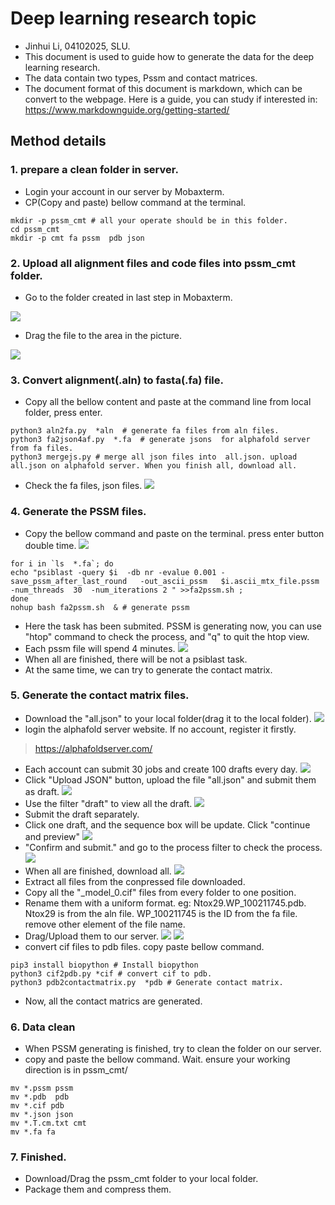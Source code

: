 # Deep learning research topic
- Jinhui Li, 04102025, SLU.
- This document is used to guide how to generate the data for the deep learning research.
- The data contain two types, Pssm and contact matrices.
- The document format of this document is markdown, which can be convert to the webpage. Here is a guide, you can study if interested in: https://www.markdownguide.org/getting-started/
## Method details
### 1. prepare a clean folder in server.
- Login your account in our server by Mobaxterm. 
- CP(Copy and paste) bellow command at the terminal.
```
mkdir -p pssm_cmt # all your operate should be in this folder.
cd pssm_cmt
mkdir -p cmt fa pssm  pdb json  
```
### 2. Upload all alignment files and code files into pssm_cmt folder.
- Go to the folder created in last step in Mobaxterm.
  
![](https://raw.githubusercontent.com/jinhuili-lab/personal_image_bed/master/img2025/202504112340368.png)
- Drag the file to the area in the picture.
  
![](https://raw.githubusercontent.com/jinhuili-lab/personal_image_bed/master/img2025/202504112342441.png)
### 3. Convert alignment(.aln) to fasta(.fa) file.
- Copy all the bellow content  and  paste at the command line from local folder, press enter.
```
python3 aln2fa.py  *aln  # generate fa files from aln files.
python3 fa2json4af.py  *.fa  # generate jsons  for alphafold server from fa files.
python3 mergejs.py # merge all json files into  all.json. upload all.json on alphafold server. When you finish all, download all.
```
- Check the fa files, json files.
![](https://raw.githubusercontent.com/jinhuili-lab/personal_image_bed/master/img2025/202504112348385.png)
### 4. Generate the PSSM files.
- Copy the bellow command and paste on the terminal.  press enter button double time.
![](https://raw.githubusercontent.com/jinhuili-lab/personal_image_bed/master/img2025/202504112351814.png)
```
for i in `ls  *.fa`; do
echo "psiblast -query $i  -db nr -evalue 0.001 -save_pssm_after_last_round   -out_ascii_pssm   $i.ascii_mtx_file.pssm   -num_threads  30  -num_iterations 2 " >>fa2pssm.sh ;
done
nohup bash fa2pssm.sh  & # generate pssm
```
- Here the task has been submited. PSSM is generating now, you can use  "htop" command to check the process, and "q" to quit the htop view. 
- Each pssm file will spend 4 minutes.
![](https://raw.githubusercontent.com/jinhuili-lab/personal_image_bed/master/img2025/202504112354326.png)
- When all are finished, there will be not a psiblast task. 
- At the same time, we can try to generate the contact matrix.
### 5. Generate the contact matrix files.
- Download the "all.json" to your local folder(drag it to the local folder).
![](https://raw.githubusercontent.com/jinhuili-lab/personal_image_bed/master/img2025/202504120001133.png)
- login the alphafold server website. If no account, register it firstly.
> https://alphafoldserver.com/
- Each account can submit 30 jobs and create 100 drafts every day.
![](https://raw.githubusercontent.com/jinhuili-lab/personal_image_bed/master/img2025/202504120007965.png)
- Click "Upload JSON" button, upload the file "all.json" and submit them as draft.
![](https://raw.githubusercontent.com/jinhuili-lab/personal_image_bed/master/img2025/202504120013559.png)
- Use the filter "draft" to view all the draft.
![](https://raw.githubusercontent.com/jinhuili-lab/personal_image_bed/master/img2025/202504120015168.png)
- Submit the draft separately.
- Click one draft, and the sequence box will be update. Click "continue and preview"
![](https://raw.githubusercontent.com/jinhuili-lab/personal_image_bed/master/img2025/202504120018646.png)
- "Confirm and submit." and go to the process filter to check the process.
![](https://raw.githubusercontent.com/jinhuili-lab/personal_image_bed/master/img2025/202504120019137.png)
- When all are finished, download all.
![](https://raw.githubusercontent.com/jinhuili-lab/personal_image_bed/master/img2025/202504120020801.png)
- Extract all files from the conpressed file downloaded.
- Copy all the "_model_0.cif" files from every folder to one position. 
- Rename them with a uniform format. eg: Ntox29.WP_100211745.pdb. Ntox29 is from the aln file. WP_100211745 is the ID from the fa file. remove other element of the file name.
- Drag/Upload them to our server.
![](https://raw.githubusercontent.com/jinhuili-lab/personal_image_bed/master/img2025/202504120027725.png)
![](https://raw.githubusercontent.com/jinhuili-lab/personal_image_bed/master/img2025/202504120032368.png)
- convert cif files to pdb files. copy paste bellow command.
```
pip3 install biopython # Install biopython
python3 cif2pdb.py *cif # convert cif to pdb.
python3 pdb2contactmatrix.py  *pdb # Generate contact matrix.
```
- Now, all the contact matrics are generated.
### 6. Data clean
- When PSSM generating is finished, try to clean the folder on our server. 
- copy and paste the bellow command. Wait. ensure your working direction is in pssm_cmt/
```
mv *.pssm pssm
mv *.pdb  pdb
mv *.cif pdb
mv *.json json
mv *.T.cm.txt cmt
mv *.fa fa
```
### 7. Finished.
- Download/Drag the pssm_cmt folder to your local folder.
- Package them and compress them. 
